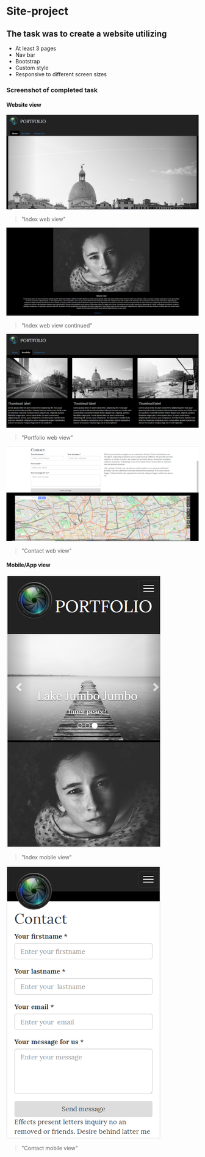 # Site-project

## The task was to create a website utilizing

* At least 3 pages
* Nav bar
* Bootstrap
* Custom style
* Responsive to different screen sizes

### Screenshot of completed task

#### Website view

![Index](images/Capture1.PNG)
> "Index web view"

![Index continued](images/Capture2.PNG)
> "Index web view continued"

![Portfolio page](images/Capture3.PNG)
> "Portfolio web view"

![Contact page](images/Capture4.PNG)
> "Contact web view"

#### Mobile/App view

![Index](images/Capture1.1.PNG)
> "Index mobile view"

![Index](images/Capture1.2.PNG)
> "Contact mobile view"

